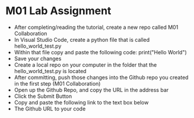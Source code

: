 # M01 Lab Assignment

- After completing/reading the tutorial, create a new repo called M01 Collaboration
- In Visual Studio Code, create a python file that is called hello_world_test.py
- Within that file copy and paste the following code: print("Hello World")
- Save your changes
- Create a local repo on your computer in the folder that the hello_world_test.py is located
- After committing, push those changes into the Github repo you created in the first step (M01 Collaboration)
- Open up the Github Repo, and copy the URL in the address bar
- Click the Submit Button
- Copy and paste the following link to the text box below
- The Github URL to your code 
